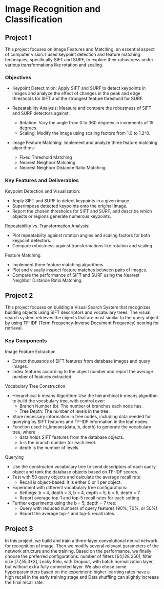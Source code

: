 # Image Recognition and Classification

## Project 1

This project focuses on Image Features and Matching, an essential aspect of computer vision. I used keypoint detection and feature matching techniques, specifically SIFT and SURF, to explore their robustness under various transformations like rotation and scaling.

### Objectives

- Keypoint Detect,mion: Apply SIFT and SURF to detect keypoints in images and analyze the effect of changes in the peak and edge thresholds for SIFT and the strongest feature threshold for SURF.

- Repeatability Analysis: Measure and compare the robustness of SIFT and SURF detectors against:

  - Rotation: Vary the angle from 0 to 360 degrees in increments of 15 degrees.
  - Scaling: Modify the image using scaling factors from 1.0 to 1.2^8.

- Image Feature Matching: Implement and analyze three feature matching algorithms:
  - Fixed Threshold Matching
  - Nearest Neighbor Matching
  - Nearest Neighbor Distance Ratio Matching

### Key Features and Deliverables

Keypoint Detection and Visualization:

- Apply SIFT and SURF to detect keypoints in a given image.
- Superimpose detected keypoints onto the original image.
- Report the chosen thresholds for SIFT and SURF, and describe which objects or regions generate numerous keypoints.

Repeatability vs. Transformation Analysis:

- Plot repeatability against rotation angles and scaling factors for both keypoint detectors.
- Compare robustness against transformations like rotation and scaling.

Feature Matching:

- Implement three feature matching algorithms.
- Plot and visually inspect feature matches between pairs of images.
- Compare the performance of SIFT and SURF using the Nearest Neighbor Distance Ratio Matching.

## Project 2

This project focuses on building a Visual Search System that recognizes building objects using SIFT descriptors and vocabulary trees. The visual search system retrieves the objects that are most similar to the query object by using TF-IDF (Term Frequency-Inverse Document Frequency) scoring for retrieval.

### Key Components

Image Feature Extraction

- Extract thousands of SIFT features from database images and query images.
- Index features according to the object number and report the average number of features extracted.

Vocabulary Tree Construction

- Hierarchical k-means Algorithm: Use the hierarchical k-means algorithm to build the vocabulary tree, with control over:
  - Branch Number (b): The number of branches each node has.
  - Tree Depth: The number of levels in the tree.
- Store necessary information in tree nodes, including data needed for querying by SIFT features and TF-IDF information in the leaf nodes.
- Function used: hi_kmeans(data, b, depth) to generate the vocabulary tree, where:
  - data holds SIFT features from the database objects.
  - b is the branch number for each level.
  - depth is the number of levels.

Querying

- Use the constructed vocabulary tree to send descriptors of each query object and rank the database objects based on TF-IDF scores.
- Test with 50 query objects and calculate the average recall rate:
  - Recall is object-based: It is either 0 or 1 per object.
- Experiment with different vocabulary tree configurations:
  - Settings: b = 4, depth = 3, b = 4, depth = 5, b = 5, depth = 7.
  - Report average top-1 and top-5 recall rates for each setting.
- Further experiments using the b = 5, depth = 7 tree:
  - Query with reduced numbers of query features (90%, 70%, or 50%).
  - Report the average top-1 and top-5 recall rates.

## Project 3

In this project, we build and train a three-layer convolutional neural network for recognition of image. Then we modify several relevant parameters of the network structure and the training. Based on the performance, we finally choose the preferred configurations: number of filters [64,128,256], filter size [7*7,5*5,3*3], Leaky Relu, with Dropout, with batch normalization layer, but without extra fully connected layer. We also chose some hyperparameters based on the experiment: higher learning rates have a high recall in the early training stage and Data shuffling can slightly increase the final recall rate.
